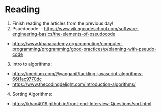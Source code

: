 # Reading

1. Finish reading the articles from the previous day!
2. Psuedocode: - https://www.vikingcodeschool.com/software-engineering-basics/the-elements-of-pseudocode
- https://www.khanacademy.org/computing/computer-programming/programming/good-practices/p/planning-with-pseudo-code
3. Intro to algorithms :
- https://medium.com/@yanganif/tackling-javascript-algorithms-66f1ac9770dc 
- https://www.thecodingdelight.com/introduction-algorithms/
4. Sorting Algorithms: 
- https://khan4019.github.io/front-end-Interview-Questions/sort.html 
